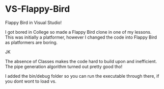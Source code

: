 # VS-Flappy-Bird
Flappy Bird in Visual Studio!

I got bored in College so made a Flappy Bird clone in one of my lessons. This was initially a platformer, however I changed the code into Flappy Bird as platformers are boring.

JK

The absence of Classes makes the code hard to build upon and inefficient. The pipe generation algorithm turned out pretty good tho!

I added the bin/debug folder so you can run the executable through there, if you dont wont to load vs.
